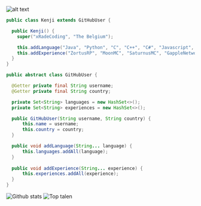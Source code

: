 
![ alt text](https://img.shields.io/twitter/follow/xRadeCoding?logo=twitter&amp;style=for-the-badge)

```Java
public class Kenji extends GitHubUser {

  public Kenji() {
    super("xRadeCoding", "The Belgium");

    this.addLanguage("Java", "Python", "C", "C++", "C#", "Javascript", "LUA", "PHP", "HTML", "CSS", "Typescript", "Assembly");
    this.addExperience("ZortusRP", "MoonMC", "SaturnusMC", "GappleNetwork, ZoutePopcorn", "HollandaRP", "AvantisRP");
  }
}

public abstract class GitHubUser {

  @Getter private final String username;
  @Getter private final String country;

  private Set<String> languages = new HashSet<>();
  private Set<String> experiences = new HashSet<>();

  public GitHubUser(String username, String country) {
      this.name = username;
      this.country = country;
  }

  public void addLanguage(String... language) {
      this.languages.addAll(language);
  }
  
  public void addExperience(String... experience) {
      this.experiences.addAll(experience);
  }
}
```
![Github stats](https://github-readme-stats.vercel.app/api?username=xRadeCoding&amp;theme=dark&ampg&show_icons=true)
![Top talen](https://github-readme-stats.vercel.app/api/top-langs/?username=xRadeCoding&amp;theme=dark&amp;count_private=true)
